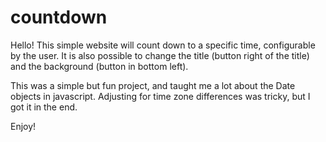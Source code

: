 # countdown

Hello! This simple website will count down to a specific time, configurable by the user. It is also possible to change the title (button right of the title) and the background (button in bottom left).

This was a simple but fun project, and taught me a lot about the Date objects in javascript. Adjusting for time zone differences was tricky, but I got it in the end.

Enjoy!
